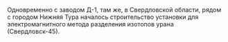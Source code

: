 Одновременно с заводом Д-1, там же, в Свердловской области, рядом с городом Нижняя Тура началось строительство установки для электромагнитного метода разделения изотопов урана (Свердловск-45).

